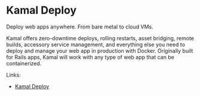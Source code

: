 # Kamal Deploy

Deploy web apps anywhere. From bare metal to cloud VMs.

Kamal offers zero-downtime deploys, rolling restarts, asset bridging, remote builds, accessory service management, and everything else you need to deploy and manage your web app in production with Docker. Originally built for Rails apps, Kamal will work with any type of web app that can be containerized.

Links:

- [Kamal Deploy](https://kamal-deploy.org)
